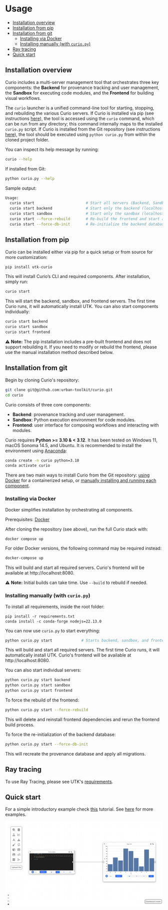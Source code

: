 # Usage

- [Installation overview](#installation-overview)
- [Installation from pip](#installation-from-pip)
- [Installation from git](#installation-from-git)
  - [Installing via Docker](#installing-via-docker)
  - [Installing manually (with `curio.py`)](#installing-manually-with-curiopy)
- [Ray tracing](#ray-tracing)
- [Quick start](#quick-start)


## Installation overview

Curio includes a multi-server management tool that orchestrates three key components: the **Backend** for provenance tracking and user management, the **Sandbox** for executing code modules, and the **Frontend** for building visual workflows.

The `curio` launcher is a unified command-line tool for starting, stopping, and rebuilding the various Curio servers. If Curio is installed via pip (see instructions [here](#installation-from-pip)), the tool is accessed using the `curio` command, which can be run from any directory; this command internally maps to the installed `curio.py` script. If Curio is installed from the Git repository (see instructions [here](#installation-from-git)), the tool should be executed using `python curio.py` from within the cloned project folder.

You can inspect its help message by running:

```bash
curio --help
```

If installed from Git:

```bash
python curio.py --help
```

Sample output:

```bash
Usage:
  curio start                       # Start all servers (Backend, Sandbox, Frontend)
  curio start backend               # Start only the backend (localhost:5002)
  curio start sandbox               # Start only the sandbox (localhost:2000)
  curio start --force-rebuild       # Re-build the frontend and start all servers
  curio start --force-db-init       # Re-initialize the backend database and start all servers
```

## Installation from pip

Curio can be installed either via pip for a quick setup or from source for more customization:

```bash
pip install utk-curio
```

This will install Curio’s CLI and required components. After installation, simply run:

```bash
curio start
```

This will start the backend, sandbox, and frontend servers. The first time Curio runs, it will automatically install UTK. You can also start components individually:


```bash
curio start backend
curio start sandbox
curio start frontend
```

⚠️ **Note:** The pip installation includes a pre-built frontend and does not support rebuilding it. If you need to modify or rebuild the frontend, please use the manual installation method described below.

## Installation from git



Begin by cloning Curio's repository:

```bash
git clone git@github.com:urban-toolkit/curio.git
cd curio
```

Curio consists of three core components:

* **Backend**: provenance tracking and user management.
* **Sandbox**: Python execution environment for code modules.
* **Frontend**: user interface for composing workflows and interacting with modules.

Curio requires **Python >= 3.10 & < 3.12**. It has been tested on Windows 11, macOS Sonoma 14.5, and Ubuntu. It is recommended to install the environment using [Anaconda](https://anaconda.org):

```bash
conda create -n curio python=3.10
conda activate curio
```

There are two main ways to install Curio from the Git repository: [using Docker](#installing-via-docker) for a containerized setup, or [manually installing and running each component](#installing-manually-with-curiopy).


### Installing via Docker

Docker simplifies installation by orchestrating all components.

Prerequisites: [Docker](https://docs.docker.com/get-started/get-docker/)

After cloning the repository (see above), run the full Curio stack with:

```bash
docker compose up
```

For older Docker versions, the following command may be required instead:
```bash
docker-compose up
```

This will build and start all required servers. Curio's frontend will be available at http://localhost:8080.

⚠️ **Note:** Initial builds can take time. Use `--build` to rebuild if needed.

### Installing manually (with `curio.py`)

To install all requirements, inside the root folder:

```console
pip install -r requirements.txt
conda install -c conda-forge nodejs=22.13.0
```

You can now use `curio.py` to start everything:

```bash
python curio.py start             # Starts backend, sandbox, and frontend
```

This will build and start all required servers. The first time Curio runs, it will automatically install UTK. Curio's frontend will be available at http://localhost:8080.

You can also start individual servers:

```bash
python curio.py start backend
python curio.py start sandbox
python curio.py start frontend
```

To force the rebuild of the frontend:

```bash
python curio.py start --force-rebuild
```

This will delete and reinstall frontend dependencies and rerun the frontend build process.

To force the re-initialization of the backend database:

```bash
python curio.py start --force-db-init
```

This will recreate the provenance database and apply all migrations.

## Ray tracing

To use Ray Tracing, please see UTK's [requirements](https://github.com/urban-toolkit/utk).

## Quick start

For a simple introductory example check [this](QUICK-START.md) tutorial. See [here](README.md) for more examples.

![Tutorial](images/final_result.png?raw=true)


